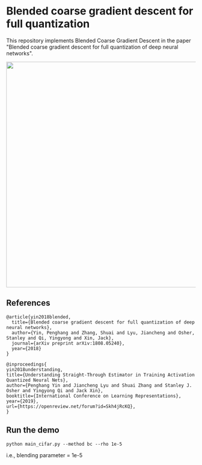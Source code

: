 # Blended coarse gradient descent for full quantization

This repository implements Blended Coarse Gradient Descent in the paper "Blended coarse gradient descent for full quantization of deep neural networks".

<p align="center">
  <img src="https://github.com/penhunt/full-quantization-DNN/blob/master/resnet18_4a1w_top1.png" width="600">
</p>

## References
```
@article{yin2018blended,
  title={Blended coarse gradient descent for full quantization of deep neural networks},
  author={Yin, Penghang and Zhang, Shuai and Lyu, Jiancheng and Osher, Stanley and Qi, Yingyong and Xin, Jack},
  journal={arXiv preprint arXiv:1808.05240},
  year={2018}
}
```
```
@inproceedings{
yin2018understanding,
title={Understanding Straight-Through Estimator in Training Activation Quantized Neural Nets},
author={Penghang Yin and Jiancheng Lyu and Shuai Zhang and Stanley J. Osher and Yingyong Qi and Jack Xin},
booktitle={International Conference on Learning Representations},
year={2019},
url={https://openreview.net/forum?id=Skh4jRcKQ},
}
```

## Run the demo
```
python main_cifar.py --method bc --rho 1e-5
```
i.e., blending parameter = 1e-5
